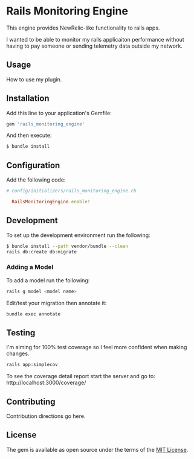 # Rails Monitoring Engine
This engine provides NewRelic-like functionality to rails apps.

I wanted to be able to monitor my rails applicaiton performance without
having to pay someone or sending telemetry data outside my network.

## Usage
How to use my plugin.

## Installation
Add this line to your application's Gemfile:

```ruby
gem 'rails_monitoring_engine'
```

And then execute:
```bash
$ bundle install
```

## Configuration
Add the following code:
```ruby
# config/initializers/rails_monitoring_engine.rb

  RailsMonitoringEngine.enable!
```

## Development
To set up the development environment run the following:

```bash
$ bundle install --path vendor/bundle --clean
rails db:create db:migrate
```

### Adding a Model
To add a model run the following:
```bash
rails g model <model name>
```

Edit/test your migration then annotate it:
```bash
bundle exec annotate
```

## Testing

I'm aiming for 100% test coverage so I feel more confident
when making changes.

```bash
rails app:simplecov
```

To see the coverage detail report start the server and go to: http://localhost:3000/coverage/

## Contributing
Contribution directions go here.

## License
The gem is available as open source under the terms of the [MIT License](https://opensource.org/licenses/MIT).
